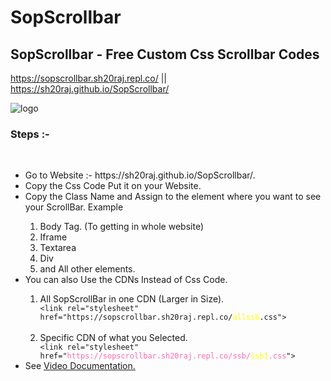 # SopScrollbar
## SopScrollbar - Free Custom Css Scrollbar Codes
https://sopscrollbar.sh20raj.repl.co/ || https://sh20raj.github.io/SopScrollbar/

![logo](https://user-images.githubusercontent.com/66713844/148688287-a8049787-d67f-4337-b510-0f039b9e19cc.jpg)


<h3> Steps :-</h3>
<br>
<ul>
  <li>Go to Website :- https://sh20raj.github.io/SopScrollbar/. </li>
  <li> Copy the Css Code Put it on your Website.</li>
  <li> Copy the Class Name and Assign to the element where you want to see your ScrollBar. Example</li>
    <ol>
    <li>Body Tag. (To getting in whole website)</li>
    <li>Iframe</li>
    <li>Textarea</li>
    <li>Div</li>
    <li>and All other elements.</li>
    </ol>
  <li>You can also Use the CDNs Instead of Css Code.</li>
  <ol>
    <li>All SopScrollBar in one CDN (Larger in Size).</li>
    <code class="html">&#x3C;link rel=&#x22;stylesheet&#x22; href=&#x22;https://sopscrollbar.sh20raj.repl.co/<span style="color:yellow;">allssb</span>.css&#x22;&#x3E;</code><br><br>
    <li>Specific CDN of what you Selected.</li>
    <code class="html">&#x3C;link rel=&#x22;stylesheet&#x22; href=&#x22;<span style="color:hotpink;">https://sopscrollbar.sh20raj.repl.co/ssb/<span id="cs" style="color:yellow;">ssb1</span>.css</span>&#x22;&#x3E;</code><br>
  </ol>
  <li>See <a href="#video"> Video Documentation.</a></li>
</ul>
